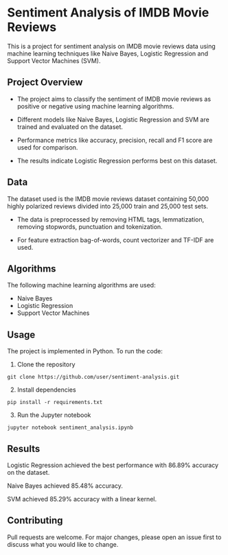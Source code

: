 # Sentiment Analysis of IMDB Movie Reviews

This is a project for sentiment analysis on IMDB movie reviews data using machine learning techniques like Naive Bayes, Logistic Regression and Support Vector Machines (SVM).

## Project Overview

- The project aims to classify the sentiment of IMDB movie reviews as positive or negative using machine learning algorithms.

- Different models like Naive Bayes, Logistic Regression and SVM are trained and evaluated on the dataset. 

- Performance metrics like accuracy, precision, recall and F1 score are used for comparison.

- The results indicate Logistic Regression performs best on this dataset.

## Data

The dataset used is the IMDB movie reviews dataset containing 50,000 highly polarized reviews divided into 25,000 train and 25,000 test sets.

- The data is preprocessed by removing HTML tags, lemmatization, removing stopwords, punctuation and tokenization.

- For feature extraction bag-of-words, count vectorizer and TF-IDF are used. 

## Algorithms

The following machine learning algorithms are used:

- Naive Bayes 
- Logistic Regression
- Support Vector Machines

## Usage

The project is implemented in Python. To run the code:

1. Clone the repository
```
git clone https://github.com/user/sentiment-analysis.git
```

2. Install dependencies
```
pip install -r requirements.txt
```

3. Run the Jupyter notebook
```
jupyter notebook sentiment_analysis.ipynb
```

## Results

Logistic Regression achieved the best performance with 86.89% accuracy on the dataset.

Naive Bayes achieved 85.48% accuracy.

SVM achieved 85.29% accuracy with a linear kernel.

## Contributing

Pull requests are welcome. For major changes, please open an issue first to discuss what you would like to change.


